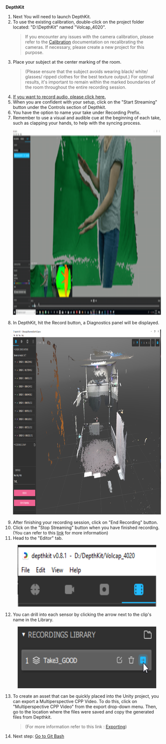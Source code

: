  **DepthKit**
1. Next You will need to launch DepthKit.
2. To use the existing calibration, double-click on the project folder located: "D:\DepthKit" named "Volcap_4020".
	>If you encounter any issues with the camera calibration, please refer to the [Calibration](https://docs.depthkit.tv/docs/calibration) documentation  on recalibrating the cameras. If necessary, please create a new project for this purpose.
3. Place your subject at the center marking of the room. 
	>(Please ensure that the subject avoids wearing black/ white/ glasses/ ripped clothes for the best texture output.)
	> For optimal results, it's important to remain within the marked boundaries of the room throughout the entire recording session.
4. [If you want to record audio, please click here.](reaper.md)
5. When you are confident with your setup, click on the "Start Streaming" button under the Controls section of Depthkit.
6. You have the option to name your take under Recording Prefix.
7. Remember to use a visual and audible cue at the beginning of each take, such as clapping your hands, to help with the syncing process.
      <p align="center">
     <img src="images/DK/clap.png" width="750" height="600" alt="Open Device">
   </p>
8. In DepthKit, hit the Record button, a Diagnostics panel will be displayed.
       <p align="center">
     <img src="images/DK/main.PNG" width="1000" height="600" alt="Open Device"></p>
9. After finishing your recording session, click on "End Recording" button.
10. Click on the "Stop Streaming" button when you have finished recording. (You can refer to this [link](https://docs.depthkit.tv/docs/studio-recording) for more information)
11. Head to the "Editor" tab.
      <p align="center">
     <img src="images/DK/library.PNG" width="450" height="200" alt="Open Device"></p>
12. You can drill into each sensor by clicking the arrow next to the clip's name in the Library.
      <p align="center">
     <img src="images/DK/sensor.png" width="450" height="200" alt="Open Device"></p>
13. To create an asset that can be quickly placed into  the  Unity project, you can export a Multiperspective CPP Video. To do this, click on "Multiperspective CPP Video" from the export drop-down menu. Then, go to the location where the files were saved and copy the generated files from Depthkit.
	>(For more information refer to this link : [Exporting](https://docs.depthkit.tv/docs/exporting))
14. Next step: [Go to Git Bash](Gitbash.md)
